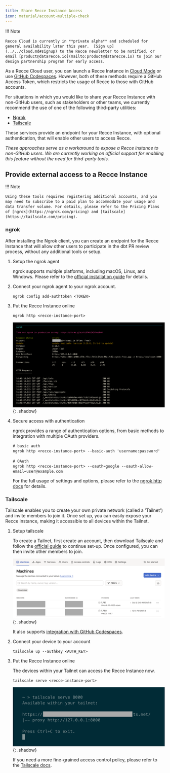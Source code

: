 ```yaml
---
title: Share Recce Instance Access
icon: material/account-multiple-check
---
```


!!! Note

    Recce Cloud is currently in **private alpha** and scheduled for general availability later this year.  [Sign up](../../cloud.md#signup) to the Recce newsletter to be notified, or email [product@datarecce.io](mailto:product@datarecce.io) to join our design partnership program for early access.

As a Recce Cloud user, you can launch a Recce Instance in [Cloud Mode](index.md#launch-the-recce-server-in-the-cloud-mode) or use [GitHub Codespaces](setup-gh-codespaces.md). However, both of these methods require a GitHub Access Token, which restricts the usage of Recce to those with GitHub accounts.

For situations in which you would like to share your Recce Instance with non-GitHub users, such as stakeholders or other teams, we currently recommend the use of one of the following third-party utilities:

- [Ngrok](https://ngrok.com/) 
- [Tailscale](https://tailscale.com/)

These services provide an endpoint for your Recce Instance, with optional authentication, that will enable other users to access Recce.

*These approaches serve as a workaround to expose a Recce instance to non-GitHub users. We are currently working on official support for enabling this feature without the need for third-party tools.*


## Provide external access to a Recce Instance

!!! Note

    Using these tools requires registering additional accounts, and you may need to subscribe to a paid plan to accommodate your usage and data transfer volume. For details, please refer to the Pricing Plans of [ngrok](https://ngrok.com/pricing) and [tailscale](https://tailscale.com/pricing).

### ngrok

After installing the Ngrok client, you can create an endpoint for the Recce Instance that will allow other users to participate in the dbt PR review process, without any additional tools or setup.

1. Setup the ngrok agent
   
   ngrok supports multiple platforms, including macOS, Linux, and Windows. Please refer to the [official installation guide](https://ngrok.com/docs/getting-started/) for details.

1. Connect your ngrok agent to your ngrok account.
    ```shell
    ngrok config add-authtoken <TOKEN>
    ```

1. Put the Recce Instance online
    ```shell
    ngrok http <recce-instance-port>
    ```

    ![ngrok forwarding to Recce](../../assets/images/recce-cloud/ngrok-expose.png){: .shadow}

1. Secure access with authentication

    ngrok provides a range of authentication options, from basic methods to integration with multiple OAuth providers.
    ```shell
    # basic auth
    ngrok http <recce-instance-port> --basic-auth 'username:password'

    # OAuth
    ngrok http <recce-instance-port> --oauth=google --oauth-allow-email=user@example.com
    ```

    For the full usage of settings and options, please refer to the [ngrok http docs](https://ngrok.com/docs/http/) for details.


### Tailscale

Tailscale enables you to create your own private network (called a 'Tailnet') and invite members to join it. Once set up, you can easily expose your Recce instance, making it accessible to all devices within the Tailnet.

1. Setup tailscale
    
    To create a Tailnet, first create an account, then download Tailscale and follow the [official guide](https://tailscale.com/kb/1017/install) to continue set-up. Once configured, you can then invite other members to join.

    ![Manage Tailscale devices](../../assets/images/recce-cloud/tailscale-dashboard-fs8.png){: .shadow}

    It also supports [integration with GitHub Codespaces](https://tailscale.com/kb/1160/github-codespaces).

1. Connect your device to your account
    ```shell
    tailscale up --authkey <AUTH_KEY>
    ```

1. Put the Recce Instance online

    The devices within your Tailnet can access the Recce Instance now.

    ```shell
    tailscale serve <recce-instance-port>
    ```

    ![alt text](../../assets/images/recce-cloud/tailscale-expose.png){: .shadow}

    If you need a more fine-grained access control policy, please refer to the [Tailscale docs](https://tailscale.com/kb/1350/manage).
